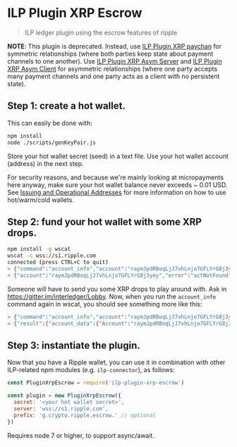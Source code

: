 # ILP Plugin XRP Escrow
> ILP ledger plugin using the escrow features of ripple

**NOTE**: This plugin is deprecated. Instead, use [ILP Plugin XRP paychan](https://github.com/ripple/ilp-plugin-xrp-paychan) for symmetric relationships (where both parties keep state about payment channels to one another). Use [ILP Plugin XRP Asym Server](https://github.com/interledgerjs/ilp-plugin-xrp-asym-server) and [ILP Plugin XRP Asym Client](https://github.com/interledgerjs/ilp-plugin-xrp-asym-client) for asymmetric relationships (where one party accepts many payment channels and one party acts as a client with no persistent state).

## Step 1: create a hot wallet.

This can easily be done with:
```sh
npm install
node ./scripts/genKeyPair.js
```

Store your hot wallet secret (seed) in a text file.
Use your hot wallet account (address) in the next step.

For security reasons, and because we're mainly looking at micropayments here anyway,
make sure your hot wallet balance never exceeds ~ 0.01 USD.
See [Issuing and Operational Addresses](https://ripple.com/build/issuing-operational-addresses/)
for more information on how to use hot/warm/cold wallets.

## Step 2: fund your hot wallet with some XRP drops.

```sh
npm install -g wscat
wscat -c wss://s1.ripple.com
connected (press CTRL+C to quit)
> {"command":"account_info","account":"raymJpdRBoqLjJ7vhLnjo7GFLYrG8j3yey"}
< {"account":"raymJpdRBoqLjJ7vhLnjo7GFLYrG8j3yey","error":"actNotFound","error_code":18,"error_message":"Account not found.","ledger_current_index":29171107,"request":{"account":"raymJpdRBoqLjJ7vhLnjo7GFLYrG8j3yey","command":"account_info"},"status":"error","type":"response","validated":false}
```

Someone will have to send you some XRP drops to play around with.
Ask in https://gitter.im/interledger/Lobby.
Now, when you run the `account_info` command again in wscat, you should see something more like this:

```sh
> {"command":"account_info","account":"raymJpdRBoqLjJ7vhLnjo7GFLYrG8j3yey"}
< {"result":{"account_data":{"Account":"raymJpdRBoqLjJ7vhLnjo7GFLYrG8j3yey","Balance":"50000000","Flags":0,"LedgerEntryType":"AccountRoot","OwnerCount":0,"PreviousTxnID":"0000000000000000000000000000000000000000000000000000000000000000","PreviousTxnLgrSeq":0,"Sequence":1,"index":"9B8BF54B62E8A0C9D1BB46CB11A8417479EEA90FFAF9D128E9C66E709A430A60"},"ledger_current_index":29171125,"validated":false},"status":"success","type":"response"}
```

## Step 3: instantiate the plugin.

Now that you have a Ripple wallet, you can use it in combination with other
ILP-related npm modules (e.g. `ilp-connector`), as follows:

```js
const PluginXrpEscrow = require('ilp-plugin-xrp-escrow')

const plugin = new PluginXrpEscrow({
  secret: '<your hot wallet secret>',
  server: 'wss://s1.ripple.com',
  prefix: 'g.crypto.ripple.escrow.' // optional
})
```

Requires node 7 or higher, to support async/await.

